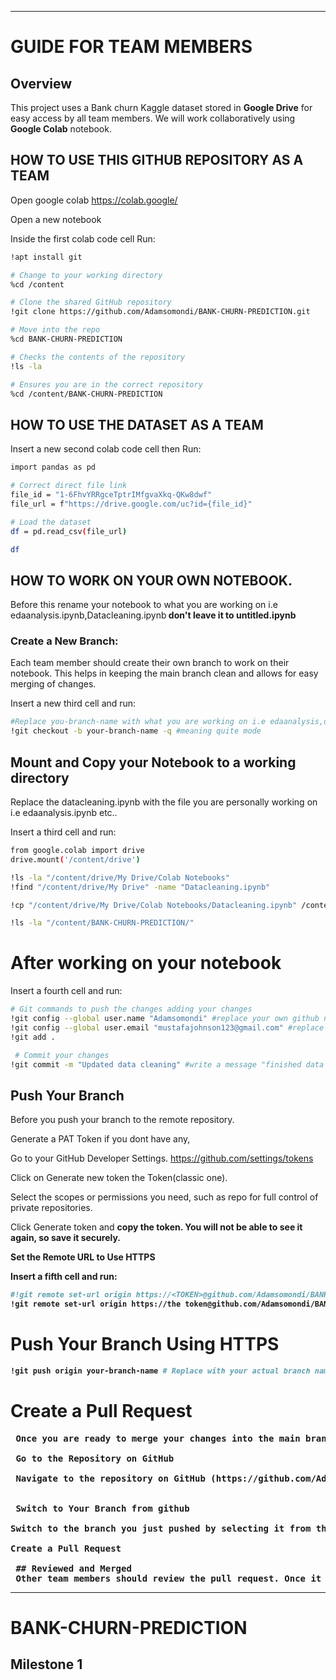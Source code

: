 ---
# GUIDE FOR TEAM MEMBERS 

## Overview
This project uses a  Bank churn Kaggle dataset stored in **Google Drive** for easy access by all team members. We will work collaboratively using **Google Colab** notebook.

## HOW TO USE THIS GITHUB REPOSITORY AS A TEAM

Open google colab https://colab.google/

Open  a new notebook

Inside the first colab code cell Run:
```sh
!apt install git

# Change to your working directory
%cd /content

# Clone the shared GitHub repository
!git clone https://github.com/Adamsomondi/BANK-CHURN-PREDICTION.git

# Move into the repo
%cd BANK-CHURN-PREDICTION

# Checks the contents of the repository
!ls -la

# Ensures you are in the correct repository
%cd /content/BANK-CHURN-PREDICTION
```

## HOW TO USE THE DATASET AS A TEAM

 Insert a new second colab code cell then Run:
 ```sh
 import pandas as pd

# Correct direct file link
file_id = "1-6FhvYRRgceTptrIMfgvaXkq-QKw8dwf"
file_url = f"https://drive.google.com/uc?id={file_id}"

# Load the dataset
df = pd.read_csv(file_url)

df
```

## HOW TO WORK ON YOUR OWN NOTEBOOK.

Before this rename your notebook to what you are working on i.e edaanalysis.ipynb,Datacleaning.ipynb<b> don't leave it to untitled.ipynb</b>

 ### Create a New Branch: 
 
 Each team member should create their own branch to work on their notebook. This helps in keeping the main branch clean and allows for easy merging of changes.

 Insert a new third cell and run:
 
 ```sh
 #Replace you-branch-name with what you are working on i.e edaanalysis,datacleaning, etc..
 !git checkout -b your-branch-name -q #meaning quite mode
  ```

## Mount and Copy  your Notebook to a  working directory

Replace the datacleaning.ipynb with the file you are personally working on i.e edaanalysis.ipynb etc..

Insert a third cell and run:

```sh
from google.colab import drive
drive.mount('/content/drive')

!ls -la "/content/drive/My Drive/Colab Notebooks"
!find "/content/drive/My Drive" -name "Datacleaning.ipynb"

!cp "/content/drive/My Drive/Colab Notebooks/Datacleaning.ipynb" /content/BANK-CHURN-PREDICTION/

!ls -la "/content/BANK-CHURN-PREDICTION/"
```
 
# After working on your notebook

 Insert a fourth cell and run:
 
```sh
# Git commands to push the changes adding your changes
!git config --global user.name "Adamsomondi" #replace your own github name.
!git config --global user.email "mustafajohnson123@gmail.com" #replace your own github gmail.
!git add .

 # Commit your changes
!git commit -m "Updated data cleaning" #write a message "finished data Cleaning/added eda analysis"

```

 ## Push Your Branch
 
 Before you push your branch to the remote repository.

Generate a PAT Token if you dont have any,

Go to your GitHub Developer Settings. https://github.com/settings/tokens

Click on Generate new token the Token(classic one).

Select the scopes or permissions you need, such as repo for full control of private repositories.

Click Generate token and <b>copy the token<b>. You will not be able to see it again, <b>so save it securely</b>.

 Set the Remote URL to Use HTTPS

Insert a fifth cell and run:

 ```sh
#!git remote set-url origin https://<TOKEN>@github.com/Adamsomondi/BANK-CHURN-PREDICTION.git  #replace <TOKEN> with PAT keys you created.
!git remote set-url origin https://the token@github.com/Adamsomondi/BANK-CHURN-PREDICTION.git #replace the token with what you copied

```

# Push Your Branch Using HTTPS

```sh
!git push origin your-branch-name # Replace with your actual branch name you created earlier

```

 # Create a Pull Request
 <pre>
 Once you are ready to merge your changes into the main branch, create a pull request on GitHub. This allows other team members to review your work before it is merged.
 
 Go to the Repository on GitHub

 Navigate to the repository on GitHub (https://github.com/Adamsomondi/BANK-CHURN-PREDICTION).


 Switch to Your Branch from github

Switch to the branch you just pushed by selecting it from the branch dropdown menu.

Create a Pull Request
 
 ## Reviewed and Merged
 Other team members should review the pull request. Once it is approved, it can be merged into the main branch
</pre>
  ---
 
# BANK-CHURN-PREDICTION
## Milestone 1














